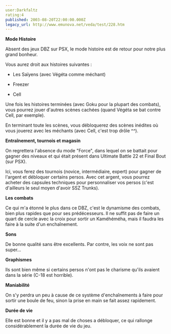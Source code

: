 ```yaml
---
user:Darkfaltz
rating:4
published: 2003-08-20T22:00:00.000Z
legacy_url: http://www.emunova.net/veda/test/228.htm
---
```

**Mode Histoire**  

Absent des jeux DBZ sur PSX, le mode histoire est de retour pour notre plus grand bonheur.  

Vous aurez droit aux histoires suivantes :  

  

- Les Saïyens (avec Végéta comme méchant)  

- Freezer  

- Cell  

  

Une fois les histoires terminées (avec Goku pour la plupart des combats), vous pourrez jouer d'autres scènes cachées (quand Végéta se bat contre Cell, par exemple).  

En terminant toute les scènes, vous débloquerez des scènes inédites où vous jouerez avec les méchants (avec Cell, c'est trop drôle ^^).  

  

**Entraînement, tournois et magasin**  

On regrettera l'absence du mode "Force", dans lequel on se battait pour gagner des niveaux et qui était présent dans Ultimate Battle 22 et Final Bout (sur PSX).  

Ici, vous ferez des tournois (novice, intermédiaire, expert) pour gagner de l'argent et débloquer certains persos. Avec cet argent, vous pourrez acheter des capsules techniques pour personnaliser vos persos (c'est d'ailleurs le seul moyen d'avoir SSZ Trunks).  

  

**Les combats**  

Ce qui m'a étonné le plus dans ce DBZ, c'est le dynamisme des combats, bien plus rapides que pour ses prédécesseurs. Il ne suffit pas de faire un quart de cercle avec la croix pour sortir un Kaméhéméha, mais il faudra les faire à la suite d'un enchaînement.  

  

**Sons**  

De bonne qualité sans être excellents. Par contre, les voix ne sont pas super...  

  

**Graphismes**  

Ils sont bien même si certains persos n'ont pas le charisme qu'ils avaient dans la série (C-18 est horrible).  

  

**Maniabilité**  

On s'y perdra un peu à cause de ce système d'enchaînements à faire pour sortir une boule de feu, sinon la prise en main se fait assez rapidement.  

  

**Durée de vie**  

Elle est bonne et il y a pas mal de choses a débloquer, ce qui rallonge considérablement la durée de vie du jeu.